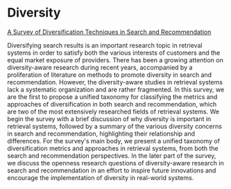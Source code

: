 # Diversity

[A Survey of Diversification Techniques in Search and Recommendation](https://arxiv.org/pdf/2212.14464.pdf)

Diversifying search results is an important research topic in retrieval systems in order to satisfy both the various interests of customers and the equal market exposure of providers. There has been a growing attention on diversity-aware research during recent years, accompanied by a proliferation of literature on methods to promote diversity in search and recommendation. However, the diversity-aware studies in retrieval systems lack a systematic organization and are rather fragmented. In this survey, we are the first to propose a unified taxonomy for classifying the metrics and approaches of diversification in both search and recommendation, which are two of the most extensively researched fields of retrieval systems. We begin the survey with a brief discussion of why diversity is important in retrieval systems, followed by a summary of the various diversity concerns in search and recommendation, highlighting their relationship and differences. For the survey's main body, we present a unified taxonomy of diversification metrics and approaches in retrieval systems, from both the search and recommendation perspectives. In the later part of the survey, we discuss the openness research questions of diversity-aware research in search and recommendation in an effort to inspire future innovations and encourage the implementation of diversity in real-world systems. 
